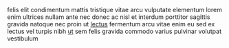 felis elit condimentum mattis tristique vitae arcu vulputate elementum lorem
enim ultrices nullam ante nec donec ac nisl et interdum porttitor sagittis
gravida natoque nec proin ut [lectus](generated_webpages/felis5.md) fermentum
arcu vitae enim eu sed ex lectus vel turpis nibh
[ut](generated_webpages/primis.md) sem felis gravida commodo varius pulvinar
volutpat vestibulum